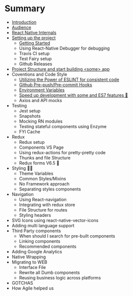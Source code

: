 # Summary

* [Introduction](README.md)
* [Audience](audience.md)
* [React Native Internals](./3-react-native-internals/react-native-internals.md)
* [Setting up the project](setting-up-the-project.md)
  * [Getting Started](setting-up-the-project/installing-react-native.md)
  * Using React-Native Debugger for debugging
  * Travis CI setup
  * Test Fairy setup
  * Github Releases
* [Project Structure and start building &lt;some&gt; app](project-structure-and-start-building-some-app.md)
* Coventions and Code Style
  * [Utilizing the Power of ESLINT for consistent code](./6-conventions-and-code-style/eslint.md)
  * [Github Pre-push/Pre-commit Hooks](./6-conventions-and-code-style/git-pre-hooks.md)
  * [Environment Variables](./6-conventions-and-code-style/environment-variables.md)
  * [Speed up development with some and ES7 features 🤘](./6-conventions-and-code-style/es7-features.md)
  * Axios and API mocks
* Testing
  * Jest setup
  * Snapshots
  * Mocking RN modules
  * Testing stateful components using Enzyme
  * FYI Cache
* Redux
  * Redux setup
  * Components VS Page
  * Using redux-actions for pretty-pretty code
  * Thunks and file Structure
  * Redux forms V6.5 🤘
* Styling 💅🏻
  * Theme Variables
  * Common Styles/Mixins
  * No Framework approach
  * Separating styles components
* Navigation
  * Using React-navigation
  * Integrating with redux store
  * File Structure for routes
  * Styling headers
* SVG Icons using react-native-vector-icons
* Adding multi language support
* Third Party components
  * When should I search for pre-built components
  * Linking components
  * Recommended components
* Adding Google Analytics
* Native Wrapping
* Migrating to WEB
  * Interface File
  * Rewrite all Dumb components
  * Reusing business logic across platforms
* GOTCHAS
* How Agile helped us


